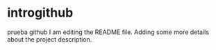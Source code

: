 # introgithub
prueba github
I am editing the README file. Adding some more details about the project description.
